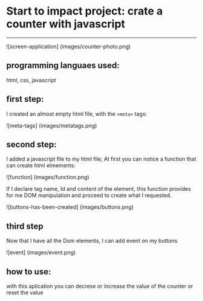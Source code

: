# Start to impact project: crate a counter with javascript
______________________________________________________

![screen-application] (images/counter-photo.png)

## programming languaes used:

html, css, javascript

## first step: 

I created an almost empty html file, with the `<meta>` tags:

![meta-tags] (images/metatags.png)

## second step:

I added a javascript file to my html file; 
At first you can notice a function that can create html elmements:

![function] (images/function.png)

If I declare tag name, Id and content of the element, this function provides for me DOM manipulation and proceed to create what I requested.

![buttons-has-been-created] (images/buttons.png)

## third step

Now that I have all the Dom elements, I can add event on my buttons

![event] (images/event.png)

## how to use:

with this aplication you can decrese or increase the value of the counter or reset the value





